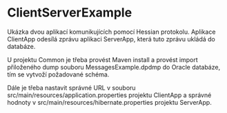 # ClientServerExample
Ukázka dvou aplikací komunikujících pomocí Hessian protokolu. Aplikace ClientApp odesílá zprávu aplikaci ServerApp, 
která tuto zprávu ukládá do databáze.

U projektu Common je třeba provést Maven install a provést import přiloženého dump souboru MessagesExample.dpdmp do 
Oracle databáze, tím se vytvoží požadované schéma.

Dále je třeba nastavit správné URL v souboru src/main/resources/application.properties projektu ClientApp a správné 
hodnoty v src/main/resources/hibernate.properties projektu ServerApp.
